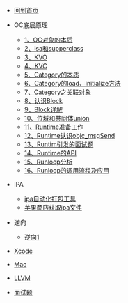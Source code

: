 * [回到首页](/)

* OC底层原理
    * [1、OC对象的本质](ios/principle/OC对象的本质) 
    * [2、isa和supperclass](ios/principle/isa和superclass.md)
    * [3、KVO](ios/principle/kvo.md)
    * [4、KVC](ios/principle/kvc的本质.md)
    * [5、Category的本质](ios/principle/category1.md)
    * [6、Category的load、initialize方法](ios/principle/category2.md)
    * [7、Category之关联对象](ios/principle/category3.md)
    * [8、认识Block](ios/principle/block1.md)
    * [9、Block详解](ios/principle/block2.md)
    * [10、位域和共同体union](ios/principle/runtime1.md)
    * [11、Runtime准备工作](ios/principle/runtime2.md)
    * [12、Runtime认识objc_msgSend](ios/principle/runtime3.md)
    * [13、Runtim引发的面试题](ios/principle/runtime4.md)
    * [14、Runtime的API](ios/principle/runtime5.md)
    * [15、Runloop分析](ios/principle/runloop1.md)
    * [16、Runloop的调用流程及应用](ios/principle/runloop2.md)
* IPA
    * [ipa自动化打包工具](ios/ipa/ipa自动化打包工具.md)
    * [苹果商店获取ipa文件](ios/ipa/获取ipa文件.md)
* 逆向
  *  [逆向1](ios/reverse/reverse1.md)
* [Xcode](ios/xcode.md)
* [Mac](ios/mac.md)
* [LLVM](ios/llvm.md)
* [面试题](ios/面试题.md)